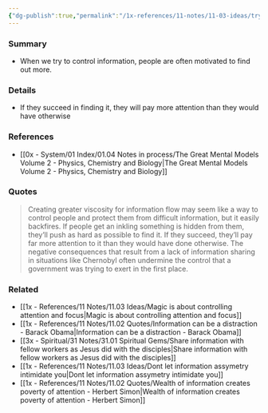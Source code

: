 ```yaml
---
{"dg-publish":true,"permalink":"/1x-references/11-notes/11-03-ideas/trying-to-control-information-often-backfires/","title":"Trying to control information often backfires","created":"2025-04-19T12:27:39.918+03:00","updated":"2025-04-19T20:40:09.159+03:00"}
---
```



### Summary
- When we try to control information, people are often motivated to find out more. 

### Details
- If they succeed in finding it, they will pay more attention than they would have otherwise

### References
- [[0x - System/01 Index/01.04 Notes in process/The Great Mental Models Volume 2 - Physics, Chemistry and Biology\|The Great Mental Models Volume 2 - Physics, Chemistry and Biology]]

### Quotes
> Creating greater viscosity for information flow may seem like a way to control people and protect them from difficult information, but it easily backfires. If people get an inkling something is hidden from them, they’ll push as hard as possible to find it. If they succeed, they’ll pay far more attention to it than they would have done otherwise. The negative consequences that result from a lack of information sharing in situations like Chernobyl often undermine the control that a government was trying to exert in the first place.


### Related
- [[1x - References/11 Notes/11.03 Ideas/Magic is about controlling attention and focus\|Magic is about controlling attention and focus]]
- [[1x - References/11 Notes/11.02 Quotes/Information can be a distraction - Barack Obama\|Information can be a distraction - Barack Obama]]
- [[3x - Spiritual/31 Notes/31.01 Spiritual Gems/Share information with fellow workers as Jesus did with the disciples\|Share information with fellow workers as Jesus did with the disciples]]
- [[1x - References/11 Notes/11.03 Ideas/Dont let information assymetry intimidate you\|Dont let information assymetry intimidate you]]
- [[1x - References/11 Notes/11.02 Quotes/Wealth of information creates poverty of attention - Herbert Simon\|Wealth of information creates poverty of attention - Herbert Simon]]